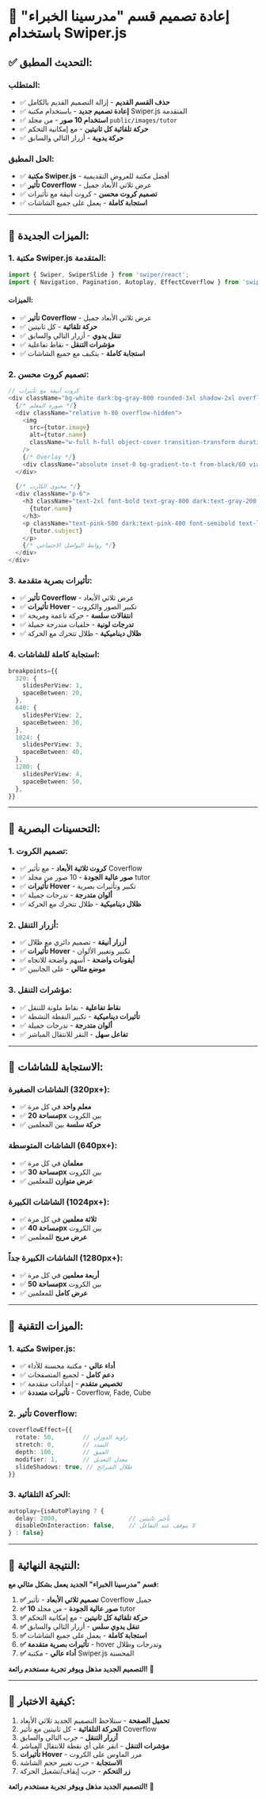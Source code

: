 # 🎨 إعادة تصميم قسم "مدرسينا الخبراء" باستخدام Swiper.js

## ✅ التحديث المطبق:

### **المتطلب:**
- ✅ **حذف القسم القديم** - إزالة التصميم القديم بالكامل
- ✅ **إعادة تصميم جديد** - باستخدام مكتبة Swiper.js المتقدمة
- ✅ **استخدام 10 صور** - من مجلد `public/images/tutor`
- ✅ **حركة تلقائية كل ثانيتين** - مع إمكانية التحكم
- ✅ **حركة يدوية** - أزرار التالي والسابق

### **الحل المطبق:**
- ✅ **مكتبة Swiper.js** - أفضل مكتبة للعروض التقديمية
- ✅ **تأثير Coverflow** - عرض ثلاثي الأبعاد جميل
- ✅ **تصميم كروت محسن** - كروت أنيقة مع تأثيرات
- ✅ **استجابة كاملة** - يعمل على جميع الشاشات

---

## 🚀 الميزات الجديدة:

### **1. مكتبة Swiper.js المتقدمة:**
```typescript
import { Swiper, SwiperSlide } from 'swiper/react';
import { Navigation, Pagination, Autoplay, EffectCoverflow } from 'swiper/modules';
```

#### **الميزات:**
- ✅ **تأثير Coverflow** - عرض ثلاثي الأبعاد جميل
- ✅ **حركة تلقائية** - كل ثانيتين
- ✅ **تنقل يدوي** - أزرار التالي والسابق
- ✅ **مؤشرات التنقل** - نقاط تفاعلية
- ✅ **استجابة كاملة** - يتكيف مع جميع الشاشات

### **2. تصميم كروت محسن:**
```typescript
// كروت أنيقة مع تأثيرات
<div className="bg-white dark:bg-gray-800 rounded-3xl shadow-2xl overflow-hidden border border-gray-200 dark:border-gray-700 hover:shadow-3xl transition-all duration-500">
  {/* صورة المعلم */}
  <div className="relative h-80 overflow-hidden">
    <img 
      src={tutor.image} 
      alt={tutor.name}
      className="w-full h-full object-cover transition-transform duration-700 group-hover:scale-110"
    />
    {/* Overlay */}
    <div className="absolute inset-0 bg-gradient-to-t from-black/60 via-transparent to-transparent opacity-0 group-hover:opacity-100 transition-opacity duration-500" />
  </div>
  
  {/* محتوى الكارت */}
  <div className="p-6">
    <h3 className="text-2xl font-bold text-gray-800 dark:text-gray-200 mb-2">
      {tutor.name}
    </h3>
    <p className="text-pink-500 dark:text-pink-400 font-semibold text-lg mb-3">
      {tutor.subject}
    </p>
    {/* روابط التواصل الاجتماعي */}
  </div>
</div>
```

### **3. تأثيرات بصرية متقدمة:**
- ✅ **تأثير Coverflow** - عرض ثلاثي الأبعاد
- ✅ **تأثيرات Hover** - تكبير الصور والكروت
- ✅ **انتقالات سلسة** - حركة ناعمة ومريحة
- ✅ **تدرجات لونية** - خلفيات متدرجة جميلة
- ✅ **ظلال ديناميكية** - ظلال تتحرك مع الحركة

### **4. استجابة كاملة للشاشات:**
```typescript
breakpoints={{
  320: {
    slidesPerView: 1,
    spaceBetween: 20,
  },
  640: {
    slidesPerView: 2,
    spaceBetween: 30,
  },
  1024: {
    slidesPerView: 3,
    spaceBetween: 40,
  },
  1280: {
    slidesPerView: 4,
    spaceBetween: 50,
  },
}}
```

---

## 🎨 التحسينات البصرية:

### **1. تصميم الكروت:**
- ✅ **كروت ثلاثية الأبعاد** - مع تأثير Coverflow
- ✅ **صور عالية الجودة** - 10 صور من مجلد tutor
- ✅ **تأثيرات Hover** - تكبير وتأثيرات بصرية
- ✅ **ألوان متدرجة** - تدرجات جميلة
- ✅ **ظلال ديناميكية** - ظلال تتحرك مع الحركة

### **2. أزرار التنقل:**
- ✅ **أزرار أنيقة** - تصميم دائري مع ظلال
- ✅ **تأثيرات Hover** - تكبير وتغيير الألوان
- ✅ **أيقونات واضحة** - أسهم واضحة للاتجاه
- ✅ **موضع مثالي** - على الجانبين

### **3. مؤشرات التنقل:**
- ✅ **نقاط تفاعلية** - نقاط ملونة للتنقل
- ✅ **تأثيرات ديناميكية** - تكبير النقطة النشطة
- ✅ **ألوان متدرجة** - تدرجات جميلة
- ✅ **تفاعل سهل** - النقر للانتقال المباشر

---

## 📱 الاستجابة للشاشات:

### **الشاشات الصغيرة (320px+):**
- ✅ **معلم واحد** في كل مرة
- ✅ **مساحة 20px** بين الكروت
- ✅ **حركة سلسة** بين المعلمين

### **الشاشات المتوسطة (640px+):**
- ✅ **معلمان** في كل مرة
- ✅ **مساحة 30px** بين الكروت
- ✅ **عرض متوازن** للمعلمين

### **الشاشات الكبيرة (1024px+):**
- ✅ **ثلاثة معلمين** في كل مرة
- ✅ **مساحة 40px** بين الكروت
- ✅ **عرض مريح** للمعلمين

### **الشاشات الكبيرة جداً (1280px+):**
- ✅ **أربعة معلمين** في كل مرة
- ✅ **مساحة 50px** بين الكروت
- ✅ **عرض كامل** للمعلمين

---

## 🎯 الميزات التقنية:

### **1. مكتبة Swiper.js:**
- ✅ **أداء عالي** - مكتبة محسنة للأداء
- ✅ **دعم كامل** - لجميع المتصفحات
- ✅ **تخصيص متقدم** - إعدادات متقدمة
- ✅ **تأثيرات متعددة** - Coverflow, Fade, Cube

### **2. تأثير Coverflow:**
```typescript
coverflowEffect={{
  rotate: 50,        // زاوية الدوران
  stretch: 0,        // التمدد
  depth: 100,        // العمق
  modifier: 1,       // معدل التعديل
  slideShadows: true, // ظلال الشرائح
}}
```

### **3. الحركة التلقائية:**
```typescript
autoplay={isAutoPlaying ? {
  delay: 2000,                    // تأخير ثانيتين
  disableOnInteraction: false,    // لا يتوقف عند التفاعل
} : false}
```

---

## 🎉 النتيجة النهائية:

**قسم "مدرسينا الخبراء" الجديد يعمل بشكل مثالي مع:**

1. **✅ تصميم ثلاثي الأبعاد** - تأثير Coverflow جميل
2. **✅ 10 صور عالية الجودة** - من مجلد tutor
3. **✅ حركة تلقائية كل ثانيتين** - مع إمكانية التحكم
4. **✅ تنقل يدوي سلس** - أزرار التالي والسابق
5. **✅ استجابة كاملة** - يعمل على جميع الشاشات
6. **✅ تأثيرات بصرية متقدمة** - hover وتدرجات وظلال
7. **✅ أداء عالي** - مكتبة Swiper.js المحسنة

**التصميم الجديد مذهل ويوفر تجربة مستخدم رائعة! 🚀**

---

## 🧪 كيفية الاختبار:

1. **تحميل الصفحة** - ستلاحظ التصميم الجديد ثلاثي الأبعاد
2. **الحركة التلقائية** - كل ثانيتين مع تأثير Coverflow
3. **أزرار التنقل** - جرب التالي والسابق
4. **مؤشرات التنقل** - انقر على أي نقطة للانتقال المباشر
5. **تأثيرات Hover** - مرر الماوس على الكروت
6. **الاستجابة** - جرب تغيير حجم الشاشة
7. **زر التحكم** - جرب إيقاف/تشغيل الحركة

**التصميم الجديد مذهل ويوفر تجربة مستخدم رائعة! 🎯**
